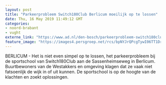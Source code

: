 ```yaml
---
layout: post
title: "Parkeerprobleem Switch180Club Berlicum moeilijk op te lossen"
date: Thu, 16 May 2019 11:49:12 GMT
categories: 
- noord-brabant 
- vught 
externe_link: "https://www.ad.nl/den-bosch/parkeerprobleem-switch180club-berlicum-moeilijk-op-te-lossen~a2ded684/"
feature_image: "https://images4.persgroep.net/rcs/bpNYJrQPcgTywI06TT1DrRuEZPI/diocontent/148514603/_fitwidth/400/?appId=21791a8992982cd8da851550a453bd7f&quality=0.7"
---
```


BERLICUM - Het is niet even simpel op te lossen, het parkeerprobleem bij de sportschool van Switch180Club aan de Sassenheimseweg in Berlicum. Buurtbewoners van de Westakkers en omgeving klagen dat ze vaak niet fatsoenlijk de wijk in of uit kunnen. De sportschool is op de hoogte van de klachten en zoekt oplossingen.
